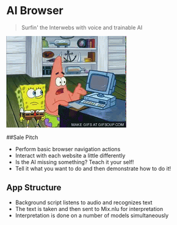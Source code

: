 
# AI Browser
> Surfin' the Interwebs with voice and trainable AI

![](/public/img/ai.gif)

##Sale Pitch
- Perform basic browser navigation actions
- Interact with each website a little differently
- Is the AI missing something? Teach it your self!
- Tell it what you want to do and then demonstrate how to do it!

## App Structure
- Background script listens to audio and recognizes text
- The text is taken and then sent to Mix.nlu for interpretation
- Interpretation is done on a number of models simultaneously
